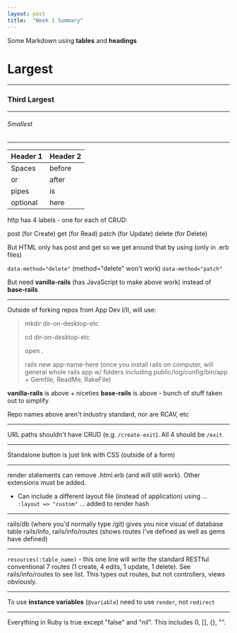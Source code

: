 ```yaml
---
layout: post
title:  "Week 1 Summary"
---
```


Some Markdown using **tables** and **headings**

# Largest

___

### Third Largest

***

###### Smallest

---

| Header 1 | Header 2 |
|---|---|
|Spaces|before|
|or|after|
|pipes|is|
|optional|here|

http has 4 labels - one for each of CRUD:

post (for Create)
get (for Read)
patch (for Update)
delete (for Delete)

But HTML only has post and get so we get around that by using (only in .erb files)

`data-method="delete"` (method="delete" won't work)
`data-method="patch"`

But need **vanilla-rails** (has JavaScript to make above work) instead of **base-rails** 

---

Outside of forking repos from App Dev I/II, will use:

> mkdir dir-on-desktop-etc
> 
> cd dir-on-desktop-etc
> 
> open .
> 
> rails new app-name-here (once you install rails on computer, will general whole rails app w/ folders including public/log/config/bin/app + Gemfile, ReadMe, RakeFile)

**vanilla-rails** is above + niceties
**base-rails** is above - bunch of stuff taken out to simplify

Repo names above aren't industry standard, nor are RCAV, etc 

---

URL paths shouldn't have CRUD (e.g. `/create-exit`). All 4 should be `/exit`

---

Standalone button is just link with CSS (outside of a form)   

---

render statements can remove .html.erb (and will still work). Other extensions must be added.
 - Can include a different layout file (instead of application) using ... `:layout => "custom"` ... added to render hash

---

rails/db (where you'd normally type /git) gives you nice visual of database table
rails/info, rails/info/routes (shows routes I've defined as well as gems have defined)

---

`resources(:table_name)` - this one line will write the standard RESTful conventional 7 routes (1 create, 4 edits, 1 update, 1 delete). See rails/info/routes to see list. This types out routes, but not controllers, views obviously.

---

To use **instance variables** (`@variable`) need to use `render`, not `redirect`

---

Everything in Ruby is true except "false" and "nil". This includes 0, [], {}, "".
